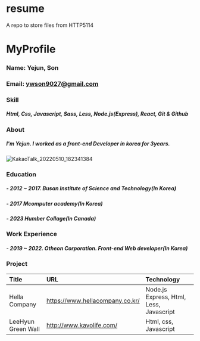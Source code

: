 # resume
A repo to store files from HTTP5114

# MyProfile
### Name: Yejun, Son
### Email: ywson9027@gmail.com
### Skill
##### Html, Css, Javascript, Sass, Less, Node.js(Express), React, Git & Github
### About
##### I'm Yejun. I worked as a front-end Developer in korea for 3years.
![KakaoTalk_20220510_182341384](https://github.com/sonyejun/resume/assets/62229757/c6f45177-f626-4983-a491-4d12f93e69e9)
### Education
##### - 2012 ~ 2017. Busan Institute of Science and Technology(In Korea)
##### - 2017 Mcomputer academy(In Korea)
##### - 2023 Humber Collage(In Canada)
### Work Experience
##### - 2019 ~ 2022. Otheon Corporation. Front-end Web developer(In Korea)
### Project
|Title|URL|Technology|
|:---|:---|:---|
|Hella Company|https://www.hellacompany.co.kr/|Node.js Express, Html, Less, Javascript|
|LeeHyun Green Wall|http://www.kavolife.com/|Html, css, Javascript|
